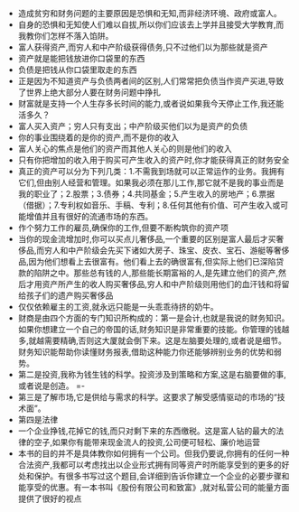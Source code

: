 - 造成贫穷和财务问题的主要原因是恐惧和无知,而非经济环境、政府或富人。
- 自身的恐惧和无知使人们难以自拔,所以你们应该去上学并且接受大学教育,而我教你们怎样不落入馅阱。
- 富人获得资产,而穷人和中产阶级获得债务,只不过他们以为那些就是资产
- 资产就是能把钱放进你口袋里的东西
- 负债是把钱从你口袋里取走的东西
- 正是因为不知道资产与负债两者间的区别,人们常常把负债当作资产买进,导致了世界上绝大部分人要在财务问题中挣扎
- 财富就是支持一个人生存多长时间的能力,或者说如果我今天停止工作,我还能活多久？ 
- 富人买入资产；穷人只有支出；中产阶级买他们以为是资产的负债
- 你的事业围绕着的是你的资产,而不是你的收入
- 富人关心的焦点是他们的资产而其他人关心的则是他们的收入
- 只有你把增加的收入用于购买可产生收入的资产时,你才能获得真正的财务安全
- 真正的资产可以分为下列几类：1.不需我到场就可以正常运作的业务。我拥有它们,但由别人经营和管理。如果我必须在那儿工作,那它就不是我的事业而是我的职业了；2.股票；3.债券；4.共同基金；5.产生收入的房地产；6.票据（借据）；7.专利权如音乐、手稿、专利；8.任何其他有价值、可产生收入或可能增值并且有很好的流通市场的东西。 
- 作个努力工作的雇员,确保你的工作,但要不断构筑你的资产项
- 当你的现金流增加时,你可以买点儿奢侈品,一个重要的区别是富人最后才买奢侈品,而穷人和中产阶级会先买下诸如大房子、珠宝、皮衣、宝石、游艇等奢侈品,因为他们想看上去很富有。他们看上去的确很富有,但实际上他们已深陷贷款的陷阱之中。那些总有钱的人,那些能长期富裕的人,是先建立他们的资产,然后才用资产所产生的收人购买奢侈品,穷人和中产阶级则用他们的血汗钱和将留给孩子们的遗产购买奢侈品
- 仅仅依赖雇主的工资,就永远只能是一头乖乖待挤的奶牛。 
- 财商是由四个方面的专门知识所构成的：第一是会计,也就是我说的财务知识。如果你想建立一个自己的帝国的话,财务知识是非常重要的技能。你管理的钱越多,就越需要精确,否则这大厦就会倒下来。这是左脑要处理的,或者说是细节。财务知识能帮助你读懂财务报表,借助这种能力你还能够辨别业务的优势和弱势。 
- 第二是投资,我称为钱生钱的科学。投资涉及到策略和方案,这是右脑要做的事,或者说是创造。 =-
- 第三是了解市场,它是供给与需求的科学。这要求了解受感情驱动的市场的“技术面”。
- 第四是法律
- 一个企业挣钱,花掉它的钱,而只对剩下来的东西缴税。这是富人钻的最大的法律的空子,如果你有能带来现金流人的投资,公司便可轻松、廉价地运营
- 本书的目的并不是具体教你如何拥有一个公司。但我仍要说,你拥有的任何一种合法资产,我都可以考虑找出以企业形式拥有同等资产时所能享受到的更多的好处和保护。有很多书写过这个题目,会详细到告诉你建立一个企业的必要步骤和能享受的优惠。有一本书叫《股份有限公司和致富》,就对私营公司的能量方面提供了很好的视点
